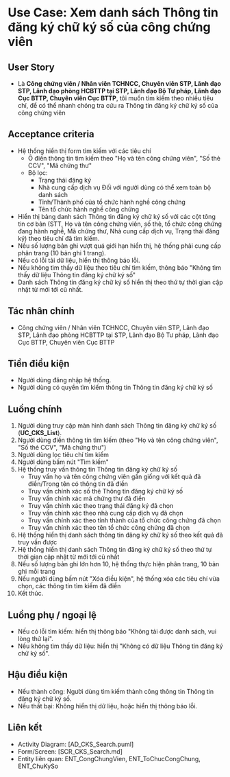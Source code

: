 # Use Case: Xem danh sách Thông tin đăng ký chữ ký số của công chứng viên

## User Story
- Là **Công chứng viên / Nhân viên TCHNCC, Chuyên viên STP, Lãnh đạo STP, Lãnh đạo phòng HCBTTP tại STP, Lãnh đạo Bộ Tư pháp, Lãnh đạo Cục BTTP, Chuyên viên Cục BTTP**, tôi muốn tìm kiếm theo nhiều tiêu chí, để có thể nhanh chóng tra cứu ra Thông tin đăng ký chữ ký số của công chứng viên

## Acceptance criteria
- Hệ thống hiển thị form tìm kiếm với các tiêu chí
    - Ô điền thông tin tìm kiếm theo "Họ và tên công chứng viên", "Số thẻ CCV", "Mã chứng thư"
    - Bộ lọc:
        - Trạng thái đăng ký
        - Nhà cung cấp dịch vụ
        Đối với người dùng có thể xem toàn bộ danh sách
        - Tỉnh/Thành phố của tổ chức hành nghề công chứng
        - Tên tổ chức hành nghề công chứng
- Hiển thị bảng danh sách Thông tin đăng ký chữ ký số với các cột tông tin cơ bản (STT, Họ và tên công chứng viên, số thẻ, tổ chức công chứng đang hành nghề, Mã chứng thư, Nhà cung cấp dịch vụ, Trạng thái đăng ký) theo tiêu chí đã tìm kiếm.
- Nếu số lượng bản ghi vượt quá giới hạn hiển thị, hệ thống phải cung cấp phân trang (10 bản ghi 1 trang).
- Nếu có lỗi tải dữ liệu, hiển thị thông báo lỗi.
- Nếu không tìm thấy dữ liệu theo tiêu chí tìm kiếm, thông báo "Không tìm thấy dữ liệu Thông tin đăng ký chữ ký số"
- Danh sách Thông tin đăng ký chữ ký số hiển thị theo thứ tự thời gian cập nhật từ mới tới cũ nhất.

## Tác nhân chính
- Công chứng viên / Nhân viên TCHNCC, Chuyên viên STP, Lãnh đạo STP, Lãnh đạo phòng HCBTTP tại STP, Lãnh đạo Bộ Tư pháp, Lãnh đạo Cục BTTP, Chuyên viên Cục BTTP

## Tiền điều kiện
- Người dùng đăng nhập hệ thống.
- Người dùng có quyền tìm kiếm thông tin Thông tin đăng ký chữ ký số

## Luồng chính
1. Người dùng truy cập màn hình danh sách Thông tin đăng ký chữ ký số (**UC_CKS_List**).
2. Người dùng điền thông tin tìm kiếm (theo "Họ và tên công chứng viên", "Số thẻ CCV", "Mã chứng thư")
3. Người dùng lọc tiêu chí tìm kiếm
4. Người dùng bấm nút "Tìm kiếm"
5. Hệ thống truy vấn thông tin Thông tin đăng ký chữ ký số
    - Truy vấn họ và tên công chứng viên gần giống với kết quả đã điền/Trong tên có thông tin đã điền
    - Truy vấn chính xác số thẻ Thông tin đăng ký chữ ký số
    - Truy vấn chính xác mã chứng thư đã điền
    - Truy vấn chính xác theo trạng thái đăng ký đã chọn
    - Truy vấn chính xác theo nhà cung cấp dịch vụ đã chọn
    - Truy vấn chính xác theo tỉnh thành của tổ chức công chứng đã chọn
    - Truy vấn chính xác theo tên tổ chức công chứng đã chọn
6. Hệ thống hiển thị danh sách thông tin đăng ký chữ ký số theo kết quả đã truy vấn được
7. Hệ thống hiển thị danh sách Thông tin đăng ký chữ ký số theo thứ tự thời gian cập nhật từ mới tới cũ nhất
8. Nếu số lượng bản ghi lớn hơn 10, hệ thống thực hiện phân trang, 10 bản ghi mỗi trang
9. Nếu người dùng bấm nút "Xóa điều kiện", hệ thống xóa các tiêu chí vừa chọn, các thông tin tìm kiếm đã điền
10. Kết thúc.

## Luồng phụ / ngoại lệ
- Nếu có lỗi tìm kiếm: hiển thị thông báo "Không tải được danh sách, vui lòng thử lại".
- Nếu không tìm thấy dữ liệu: hiển thị "Không có dữ liệu Thông tin đăng ký chữ ký số".

## Hậu điều kiện
- Nếu thành công: Người dùng tìm kiếm thành công thông tin Thông tin đăng ký chữ ký số.
- Nếu thất bại: Không hiển thị dữ liệu, hoặc hiển thị thông báo lỗi.

## Liên kết
- Activity Diagram: [AD_CKS_Search.puml]
- Form/Screen: [SCR_CKS_Search.md]
- Entity liên quan: ENT_CongChungVien, ENT_ToChucCongChung, ENT_ChuKySo
